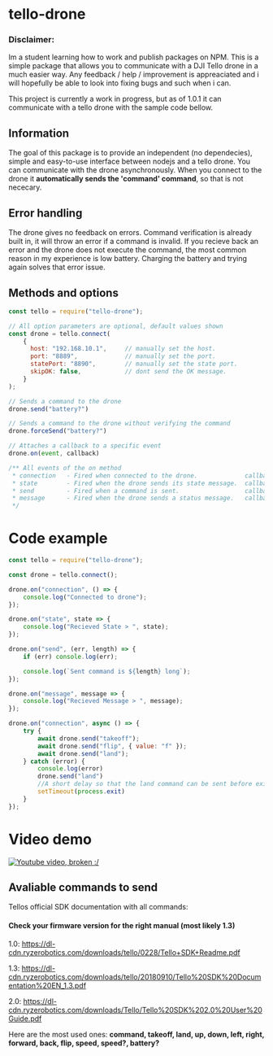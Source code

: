 # tello-drone

### Disclaimer:

Im a student learning how to work and publish packages on NPM. This is a simple package that allows you to communicate with a DJI Tello drone in a much easier way. Any feedback / help / improvement is appreaciated and i will hopefully be able to look into fixing bugs and such when i can.

This project is currently a work in progress, but as of 1.0.1 it can communicate with a tello drone with the sample code bellow.

## Information

The goal of this package is to provide an independent (no dependecies), simple and easy-to-use interface between nodejs and a tello drone. You can communicate with the drone asynchronously. When you connect to the drone it **automatically sends the 'command' command**, so that is not nececary.

## Error handling

The drone gives no feedback on errors. Command verification is already built in, it will throw an error if a command is invalid.
If you recieve back an error and the drone does not execute the command, the most common reason in my experience is low battery.
Charging the battery and trying again solves that error issue.

## Methods and options

```js
const tello = require("tello-drone");

// All option parameters are optional, default values shown
const drone = tello.connect(
    {
      host: "192.168.10.1",     // manually set the host.
      port: "8889",             // manually set the port.
      statePort: "8890",        // manually set the state port.
      skipOK: false,            // dont send the OK message.
    }
);

// Sends a command to the drone
drone.send("battery?")

// Sends a command to the drone without verifying the command
drone.forceSend("battery?")

// Attaches a callback to a specific event
drone.on(event, callback)

/** All events of the on method
 * connection   - Fired when connected to the drone.             callback()
 * state        - Fired when the drone sends its state message.  callback(stateObject, udpConnection)
 * send         - Fired when a command is sent.                  callback(error, messageLength)
 * message      - Fired when the drone sends a status message.   callback(message, udpConnection)
 */

```

# Code example

```js
const tello = require("tello-drone");

const drone = tello.connect();

drone.on("connection", () => {
    console.log("Connected to drone");
});

drone.on("state", state => {
    console.log("Recieved State > ", state);
});

drone.on("send", (err, length) => {
    if (err) console.log(err);

    console.log(`Sent command is ${length} long`);
});

drone.on("message", message => {
    console.log("Recieved Message > ", message);
});

drone.on("connection", async () => {
    try {
        await drone.send("takeoff");
        await drone.send("flip", { value: "f" });
        await drone.send("land");
    } catch (error) {
        console.log(error)
        drone.send("land")
        //A short delay so that the land command can be sent before exiting
        setTimeout(process.exit)
    }
});
```

# Video demo

[![Youtube video, broken :/](http://img.youtube.com/vi/pxh4rlVNd4E/0.jpg)](http://www.youtube.com/watch?v=pxh4rlVNd4E "NPM tello-drone v2.0.0 demo")

## Avaliable commands to send

Tellos official SDK documentation with all commands:

#### Check your firmware version for the right manual (most likely 1.3)

1.0: https://dl-cdn.ryzerobotics.com/downloads/tello/0228/Tello+SDK+Readme.pdf

1.3: https://dl-cdn.ryzerobotics.com/downloads/tello/20180910/Tello%20SDK%20Documentation%20EN_1.3.pdf

2.0: https://dl-cdn.ryzerobotics.com/downloads/Tello/Tello%20SDK%202.0%20User%20Guide.pdf

Here are the most used ones:
**command, takeoff, land, up, down, left, right, forward, back, flip, speed, speed?, battery?**
